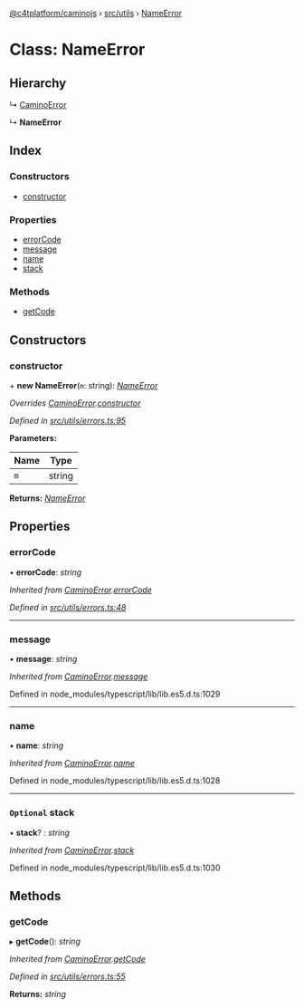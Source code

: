 [@c4tplatform/caminojs](../api.md) › [src/utils](../modules/src_utils.md) › [NameError](src_utils.nameerror.md)

# Class: NameError

## Hierarchy

  ↳ [CaminoError](src_utils.caminoerror.md)

  ↳ **NameError**

## Index

### Constructors

* [constructor](src_utils.nameerror.md#constructor)

### Properties

* [errorCode](src_utils.nameerror.md#errorcode)
* [message](src_utils.nameerror.md#message)
* [name](src_utils.nameerror.md#name)
* [stack](src_utils.nameerror.md#optional-stack)

### Methods

* [getCode](src_utils.nameerror.md#getcode)

## Constructors

###  constructor

\+ **new NameError**(`m`: string): *[NameError](src_utils.nameerror.md)*

*Overrides [CaminoError](src_utils.caminoerror.md).[constructor](src_utils.caminoerror.md#constructor)*

*Defined in [src/utils/errors.ts:95](https://github.com/chain4travel/caminojs/blob/ac57b5af/src/utils/errors.ts#L95)*

**Parameters:**

Name | Type |
------ | ------ |
`m` | string |

**Returns:** *[NameError](src_utils.nameerror.md)*

## Properties

###  errorCode

• **errorCode**: *string*

*Inherited from [CaminoError](src_utils.caminoerror.md).[errorCode](src_utils.caminoerror.md#errorcode)*

*Defined in [src/utils/errors.ts:48](https://github.com/chain4travel/caminojs/blob/ac57b5af/src/utils/errors.ts#L48)*

___

###  message

• **message**: *string*

*Inherited from [CaminoError](src_utils.caminoerror.md).[message](src_utils.caminoerror.md#message)*

Defined in node_modules/typescript/lib/lib.es5.d.ts:1029

___

###  name

• **name**: *string*

*Inherited from [CaminoError](src_utils.caminoerror.md).[name](src_utils.caminoerror.md#name)*

Defined in node_modules/typescript/lib/lib.es5.d.ts:1028

___

### `Optional` stack

• **stack**? : *string*

*Inherited from [CaminoError](src_utils.caminoerror.md).[stack](src_utils.caminoerror.md#optional-stack)*

Defined in node_modules/typescript/lib/lib.es5.d.ts:1030

## Methods

###  getCode

▸ **getCode**(): *string*

*Inherited from [CaminoError](src_utils.caminoerror.md).[getCode](src_utils.caminoerror.md#getcode)*

*Defined in [src/utils/errors.ts:55](https://github.com/chain4travel/caminojs/blob/ac57b5af/src/utils/errors.ts#L55)*

**Returns:** *string*
